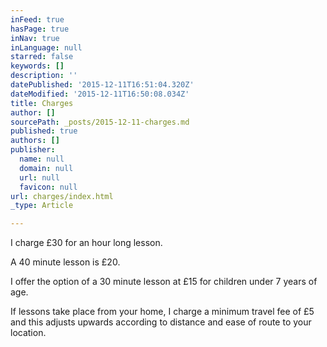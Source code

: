 ```yaml
---
inFeed: true
hasPage: true
inNav: true
inLanguage: null
starred: false
keywords: []
description: ''
datePublished: '2015-12-11T16:51:04.320Z'
dateModified: '2015-12-11T16:50:08.034Z'
title: Charges
author: []
sourcePath: _posts/2015-12-11-charges.md
published: true
authors: []
publisher:
  name: null
  domain: null
  url: null
  favicon: null
url: charges/index.html
_type: Article

---
```

I charge £30 for an hour long lesson.

A 40 minute lesson is £20\.

I offer the option of a 30 minute lesson at £15 for children under 7 years of age.

If lessons take place from your home, I charge a minimum travel fee of £5 and this adjusts upwards according to distance and ease of route to your location.
